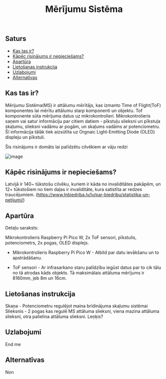 <h1 align="center"> Mērījumu Sistēma </h1> <br>

## Saturs

- [Kas tas ir?](#kas-tas-ir)
- [Kāpēc risinājums ir nepieciešams?](#kāpēc-risinājums-ir-nepieciešams)
- [Apartūra](#apartūra)
- [Lietošanas instrukcija](#lietošanas-instrukcija)
- [Uzlabojumi](#uzlabojumi)
- [Alternatīvas](#alternatīvas)

<!-- END doctoc generated TOC please keep comment here to allow auto update -->

## Kas tas ir?

Mērijumu Sistēma(MS) ir attālumu mērītājs, kas izmanto Time of Flight(ToF) komponentes lai mērītu attālumu starp komponenti un objektu. Tof komponente sūta mērijuma datus uz mikrokontrolieri. Mikrokontrolieris saņem vai satur informāciju par citiem datiem - pīkstuļu slieksni un pīkstuļa skaļumu, slieksni vadāmu ar pogām, un skaļums vadāms ar potenciometru. Šī informācija tālāk tiek aizsūtīta uz Orgnaic Light-Emitting Diode (OLED) displeju un pīkstuli.

Šis risinājums ir domāts lai palīdzētu cilvēkiem ar vāju redzi

![image](https://github.com/SkylerAcer/Measurment-system-/assets/96178550/e88cd2ea-e769-4920-8dbe-cf7c679a871b)



## Kāpēc risinājums ir nepieciešams?

Latvijā ir 140~ tūkstošu cilvēku, kuriem ir kāda no invaliditātes pakāpēm, un 12+ tūkstošiem no tiem daļas ir invaliditāte, kura satistīta ar redzes traucējumiem. (https://www.lnbiedriba.lv/lv/par-biedribu/statistika-un-petijumi/)



## Apartūra

Detaļu saraksts:

Mikrokontrolieris Raspberry Pi Pico W, 2x ToF sensori, pīkstulis, potenciometrs, 2x pogas, OLED displejs.


- Mikrokontrolieris Raspberry Pi Pico W - Atbild par datu ievākšanu un to apstrādāšanu.

- ToF sensori - Ar infrasarkano staru palīdzību iegūst datus par to cik tālu no tā atrodas kāds objekts. Tā maksimālais attāluma mērījums ir 8160mm, jeb 8m un 16cm.


## Lietošanas instrukcija
Skaņa - Potenciometru regulējot maina brīdinājuma skaļumu sistēmai
Slieksnis - 2 pogas kas regulē MS attāluma slieksni, viena mazina attāluma slieksni, otra palielina attāluma slieksni.
Leņķis?

## Uzlabojumi
End me

## Alternatīvas

Non

